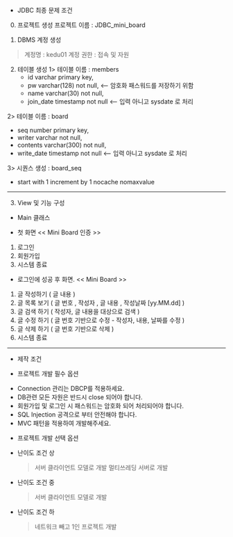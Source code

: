 * JDBC 최종 문제 조건

0. 프로젝트 생성
프로젝트 이름 : JDBC_mini_board

1. DBMS 계정 생성
 > 계정명 : kedu01
 > 계정 권한 : 접속 및 자원

2. 테이블 생성
 1> 테이블 이름 : members 
   - id varchar primary key,
   - pw varchar(128) not null,      <-- 암호화 패스워드를 저장하기 위함
   - name varchar(30) not null,
   - join_date timestamp not null    <-- 입력 아니고 sysdate 로 처리

 2> 테이블 이름 : board
   - seq number primary key,
   - writer varchar not null, 
   - contents varchar(300) not null,
   - write_date timestamp not null   <-- 입력 아니고 sysdate 로 처리

 3> 시퀀스 생성 : board_seq
   - start with 1 increment by 1 nocache nomaxvalue
------------------------------------------------------------------


3. View 및 기능 구성

* Main 클래스

* 첫 화면
<< Mini Board 인증 >>
1. 로그인
2. 회원가입
0. 시스템 종료

* 로그인에 성공 후 화면.
<< Mini Board >>
1. 글 작성하기  ( 글 내용 ) 
2. 글 목록 보기 ( 글 번호 , 작성자 , 글 내용 , 작성날짜 [yy.MM.dd] )
3. 글 검색 하기 ( 작성자, 글 내용을 대상으로 검색 )
4. 글 수정 하기 ( 글 번호 기반으로 수정 - 작성자, 내용, 날짜를 수정 ) 
5. 글 삭제 하기 ( 글 번호 기반으로 삭제 )
0. 시스템 종료

------------------------------------------------------------------

* 제작 조건

* 프로젝트 개발 필수 옵션
 - Connection 관리는 DBCP를 적용하세요.
 - DB관련 모든 자원은 반드시 close 되어야 합니다.
 - 회원가입 및 로그인 시 패스워드는 암호화 되어 처리되어야 합니다.
 - SQL Injection 공격으로 부터 안전해야 합니다.
 - MVC 패턴을 적용하여 개발해주세요.

* 프로젝트 개발 선택 옵션
 - 난이도 조건 상
   > 서버 클라이언트 모델로 개발 
   > 멀티쓰레딩 서버로 개발

 - 난이도 조건 중 
   > 서버 클라이언트 모델로 개발 

 - 난이도 조건 하
   > 네트워크 빼고 1인 프로젝트 개발
